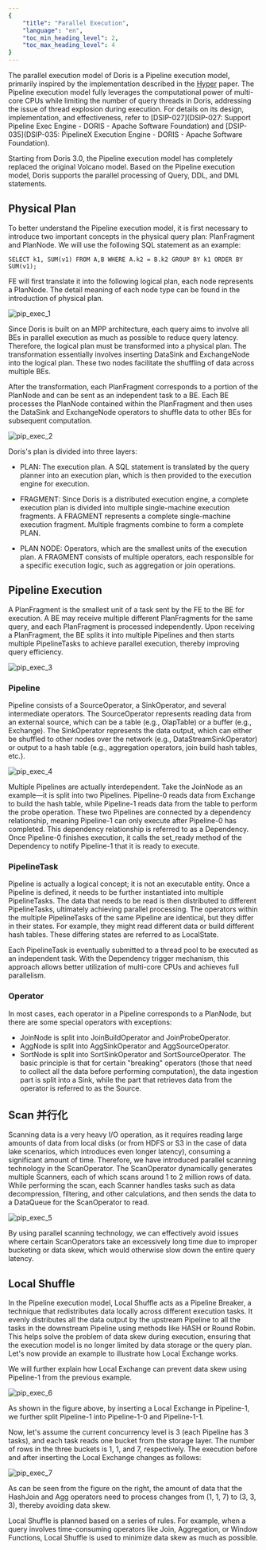 ```yaml
---
{
    "title": "Parallel Execution",
    "language": "en",
    "toc_min_heading_level": 2,
    "toc_max_heading_level": 4
}
---
```


<!-- 
Licensed to the Apache Software Foundation (ASF) under one
or more contributor license agreements.  See the NOTICE file
distributed with this work for additional information
regarding copyright ownership.  The ASF licenses this file
to you under the Apache License, Version 2.0 (the
"License"); you may not use this file except in compliance
with the License.  You may obtain a copy of the License at

  http://www.apache.org/licenses/LICENSE-2.0

Unless required by applicable law or agreed to in writing,
software distributed under the License is distributed on an
"AS IS" BASIS, WITHOUT WARRANTIES OR CONDITIONS OF ANY
KIND, either express or implied.  See the License for the
specific language governing permissions and limitations
under the License.
-->



The parallel execution model of Doris is a Pipeline execution model, primarily inspired by the implementation described in the [Hyper](https://db.in.tum.de/~leis/papers/morsels.pdf) paper. The Pipeline execution model fully leverages the computational power of multi-core CPUs while limiting the number of query threads in Doris, addressing the issue of thread explosion during execution. For details on its design, implementation, and effectiveness, refer to [DSIP-027](DSIP-027: Support Pipeline Exec Engine - DORIS - Apache Software Foundation) and [DSIP-035](DSIP-035: PipelineX Execution Engine - DORIS - Apache Software Foundation).

Starting from Doris 3.0, the Pipeline execution model has completely replaced the original Volcano model. Based on the Pipeline execution model, Doris supports the parallel processing of Query, DDL, and DML statements.

## Physical Plan

To better understand the Pipeline execution model, it is first necessary to introduce two important concepts in the physical query plan: PlanFragment and PlanNode. We will use the following SQL statement as an example:
```
SELECT k1, SUM(v1) FROM A,B WHERE A.k2 = B.k2 GROUP BY k1 ORDER BY SUM(v1);
```

FE will first translate it into the following logical plan, each node represents a PlanNode. The detail meaning of each node type can be found in the introduction of physical plan.

![pip_exec_1](/images/pip_exec_1.png)

Since Doris is built on an MPP architecture, each query aims to involve all BEs in parallel execution as much as possible to reduce query latency. Therefore, the logical plan must be transformed into a physical plan. The transformation essentially involves inserting DataSink and ExchangeNode into the logical plan. These two nodes facilitate the shuffling of data across multiple BEs.

After the transformation, each PlanFragment corresponds to a portion of the PlanNode and can be sent as an independent task to a BE. Each BE processes the PlanNode contained within the PlanFragment and then uses the DataSink and ExchangeNode operators to shuffle data to other BEs for subsequent computation.

![pip_exec_2](/images/pip_exec_2.png)

Doris's plan is divided into three layers:

- PLAN: The execution plan. A SQL statement is translated by the query planner into an execution plan, which is then provided to the execution engine for execution.

- FRAGMENT: Since Doris is a distributed execution engine, a complete execution plan is divided into multiple single-machine execution fragments. A FRAGMENT represents a complete single-machine execution fragment. Multiple fragments combine to form a complete PLAN.

- PLAN NODE: Operators, which are the smallest units of the execution plan. A FRAGMENT consists of multiple operators, each responsible for a specific execution logic, such as aggregation or join operations.

## Pipeline Execution
A PlanFragment is the smallest unit of a task sent by the FE to the BE for execution. A BE may receive multiple different PlanFragments for the same query, and each PlanFragment is processed independently. Upon receiving a PlanFragment, the BE splits it into multiple Pipelines and then starts multiple PipelineTasks to achieve parallel execution, thereby improving query efficiency.

![pip_exec_3](/images/pip_exec_3.png)


### Pipeline
Pipeline consists of a SourceOperator, a SinkOperator, and several intermediate operators. The SourceOperator represents reading data from an external source, which can be a table (e.g., OlapTable) or a buffer (e.g., Exchange). The SinkOperator represents the data output, which can either be shuffled to other nodes over the network (e.g., DataStreamSinkOperator) or output to a hash table (e.g., aggregation operators, join build hash tables, etc.).

![pip_exec_4](/images/pip_exec_4.png)

Multiple Pipelines are actually interdependent. Take the JoinNode as an example—it is split into two Pipelines. Pipeline-0 reads data from Exchange to build the hash table, while Pipeline-1 reads data from the table to perform the probe operation. These two Pipelines are connected by a dependency relationship, meaning Pipeline-1 can only execute after Pipeline-0 has completed. This dependency relationship is referred to as a Dependency. Once Pipeline-0 finishes execution, it calls the set_ready method of the Dependency to notify Pipeline-1 that it is ready to execute.

### PipelineTask
Pipeline is actually a logical concept; it is not an executable entity. Once a Pipeline is defined, it needs to be further instantiated into multiple PipelineTasks. The data that needs to be read is then distributed to different PipelineTasks, ultimately achieving parallel processing. The operators within the multiple PipelineTasks of the same Pipeline are identical, but they differ in their states. For example, they might read different data or build different hash tables. These differing states are referred to as LocalState.

Each PipelineTask is eventually submitted to a thread pool to be executed as an independent task. With the Dependency trigger mechanism, this approach allows better utilization of multi-core CPUs and achieves full parallelism.

### Operator
In most cases, each operator in a Pipeline corresponds to a PlanNode, but there are some special operators with exceptions:
* JoinNode is split into JoinBuildOperator and JoinProbeOperator.
* AggNode is split into AggSinkOperator and AggSourceOperator.
* SortNode is split into SortSinkOperator and SortSourceOperator.
The basic principle is that for certain "breaking" operators (those that need to collect all the data before performing computation), the data ingestion part is split into a Sink, while the part that retrieves data from the operator is referred to as the Source.

## Scan 并行化
Scanning data is a very heavy I/O operation, as it requires reading large amounts of data from local disks (or from HDFS or S3 in the case of data lake scenarios, which introduces even longer latency), consuming a significant amount of time. Therefore, we have introduced parallel scanning technology in the ScanOperator. The ScanOperator dynamically generates multiple Scanners, each of which scans around 1 to 2 million rows of data. While performing the scan, each Scanner handles tasks such as data decompression, filtering, and other calculations, and then sends the data to a DataQueue for the ScanOperator to read.

![pip_exec_5](/images/pip_exec_5.png)

By using parallel scanning technology, we can effectively avoid issues where certain ScanOperators take an excessively long time due to improper bucketing or data skew, which would otherwise slow down the entire query latency.

## Local Shuffle
In the Pipeline execution model, Local Shuffle acts as a Pipeline Breaker, a technique that redistributes data locally across different execution tasks. It evenly distributes all the data output by the upstream Pipeline to all the tasks in the downstream Pipeline using methods like HASH or Round Robin. This helps solve the problem of data skew during execution, ensuring that the execution model is no longer limited by data storage or the query plan. Let's now provide an example to illustrate how Local Exchange works.

We will further explain how Local Exchange can prevent data skew using Pipeline-1 from the previous example.

![pip_exec_6](/images/pip_exec_6.png)

As shown in the figure above, by inserting a Local Exchange in Pipeline-1, we further split Pipeline-1 into Pipeline-1-0 and Pipeline-1-1.

Now, let's assume the current concurrency level is 3 (each Pipeline has 3 tasks), and each task reads one bucket from the storage layer. The number of rows in the three buckets is 1, 1, and 7, respectively. The execution before and after inserting the Local Exchange changes as follows:

![pip_exec_7](/images/pip_exec_7.png)

As can be seen from the figure on the right, the amount of data that the HashJoin and Agg operators need to process changes from (1, 1, 7) to (3, 3, 3), thereby avoiding data skew.

Local Shuffle is planned based on a series of rules. For example, when a query involves time-consuming operators like Join, Aggregation, or Window Functions, Local Shuffle is used to minimize data skew as much as possible.